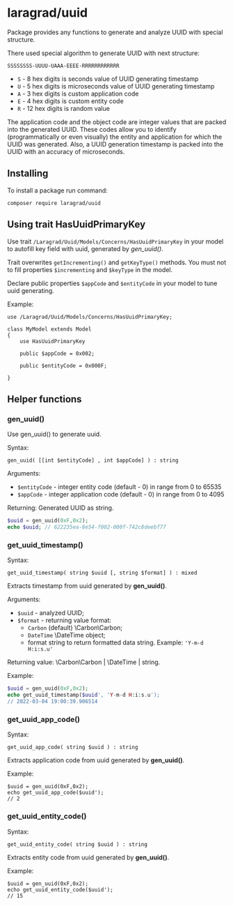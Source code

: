 # laragrad/uuid

Package provides any functions to generate and analyze UUID with special structure.

There used special algorithm to generate UUID with next structure:

	SSSSSSSS-UUUU-UAAA-EEEE-RRRRRRRRRRRR

 - `S` - 8 hex digits is seconds value of UUID generating timestamp
 - `U` - 5 hex digits is microseconds value of UUID generating timestamp
 - `A` - 3 hex digits is custom application code
 - `E` - 4 hex digits is custom entity code
 - `R` - 12 hex digits is random value

The application code and the object code are integer values that are packed into the generated UUID. 
These codes allow you to identify (programmatically or even visually) the entity and application for which the UUID was generated.
Also, a UUID generation timestamp is packed into the UUID with an accuracy of microseconds.

## Installing

To install a package run command:

	composer require laragrad/uuid
	
## Using trait HasUuidPrimaryKey

Use trait `/Laragrad/Uuid/Models/Concerns/HasUuidPrimaryKey` in your model to autofill key field with uuid, generated by *gen_uuid()*.

Trait overwrites `getIncrementing()` and `getKeyType()` methods. You must not to fill properties `$incrementing` and `$keyType` in the model.

Declare public properties `$appCode` and `$entityCode` in your model to tune uuid generating.

Example:

```
use /Laragrad/Uuid/Models/Concerns/HasUuidPrimaryKey;

class MyModel extends Model
{
	use HasUuidPrimaryKey
	
	public $appCode = 0x002;

	public $entityCode = 0x000F;

}

```

## Helper functions

### gen_uuid()

Use gen_uuid() to generate uuid.

Syntax:

	gen_uuid( [[int $entityCode] , int $appCode] ) : string
	
Arguments:

* `$entityCode` - integer entity code (default - 0) in range from 0 to 65535
* `$appCode` - integer application code (default - 0) in range from 0 to 4095

Returning: Generated UUID as string.
	
```php
$uuid = gen_uuid(0xF,0x2);
echo $uuid; // 622235ea-8e54-f002-000f-742c8deebf77
```
	
### get_uuid_timestamp()

Syntax: 

	get_uuid_timestamp( string $uuid [, string $format] ) : mixed

Extracts timestamp from uuid generated by **gen_uuid()**.

Arguments:

* `$uuid` - analyzed UUID;
* `$format` - returning value format:
  * `Carbon` (default) \Carbon\Carbon;
  * `DateTime` \DateTime object;
  * format string to return formatted data string. Example: `'Y-m-d H:i:s.u'`

Returning value: \Carbon\Carbon | \DateTime | string.

Example: 
```php
$uuid = gen_uuid(0xF,0x2);
echo get_uuid_timestamp($uuid', 'Y-m-d H:i:s.u');
// 2022-03-04 19:00:39.906514
```

### get_uuid_app_code()

Syntax: 

	get_uuid_app_code( string $uuid ) : string

Extracts application code from uuid generated by **gen_uuid()**.

Example: 

	$uuid = gen_uuid(0xF,0x2);
	echo get_uuid_app_code($uuid');
	// 2

### get_uuid_entity_code()

Syntax: 

	get_uuid_entity_code( string $uuid ) : string

Extracts entity code from uuid generated by **gen_uuid()**.

Example: 

	$uuid = gen_uuid(0xF,0x2);
	echo get_uuid_entity_code($uuid');
	// 15
